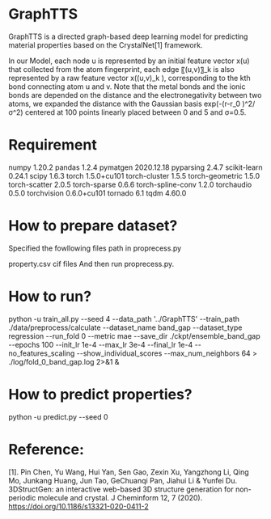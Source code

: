 # GraphTTS
GraphTTS is a directed graph-based deep learning model for predicting material properties based on the CrystalNet[1] framework.

In our Model, each node u is represented by an initial feature vector x(u) that collected from the atom fingerprint, each edge 〖(u,v)〗_k is also represented by a raw feature vector x((u,v)_k ), corresponding to the kth bond connecting atom u and v. Note that the metal bonds and the ionic bonds are depended on the distance and the electronegativity between two atoms, we expanded the distance with the Gaussian basis exp⁡(-(r-r_0 )^2/σ^2) centered at 100 points linearly placed between 0 and 5 and σ=0.5.

# Requirement
numpy                 1.20.2
pandas                1.2.4
pymatgen              2020.12.18
pyparsing             2.4.7
scikit-learn          0.24.1
scipy                 1.6.3
torch                 1.5.0+cu101
torch-cluster         1.5.5
torch-geometric       1.5.0
torch-scatter         2.0.5
torch-sparse          0.6.6
torch-spline-conv     1.2.0
torchaudio            0.5.0
torchvision           0.6.0+cu101
tornado               6.1
tqdm                  4.60.0

# How to prepare dataset?
Specified the fowllowing files path in proprecess.py

property.csv
cif files
And then run proprecess.py.

# How to run?
python -u train_all.py --seed 4 --data_path '../GraphTTS' --train_path ./data/preprocess/calculate --dataset_name band_gap --dataset_type regression --run_fold 0 --metric mae --save_dir ./ckpt/ensemble_band_gap --epochs 100 --init_lr 1e-4 --max_lr 3e-4 --final_lr 1e-4 --no_features_scaling --show_individual_scores --max_num_neighbors 64 > ./log/fold_0_band_gap.log 2>&1 &

# How to predict properties?
python -u predict.py --seed 0 

# Reference:
[1]. Pin Chen, Yu Wang, Hui Yan, Sen Gao, Zexin Xu, Yangzhong Li, Qing Mo, Junkang Huang, Jun Tao, GeChuanqi Pan, Jiahui Li & Yunfei Du. 3DStructGen: an interactive web-based 3D structure generation for non-periodic molecule and crystal. J Cheminform 12, 7 (2020). https://doi.org/10.1186/s13321-020-0411-2
